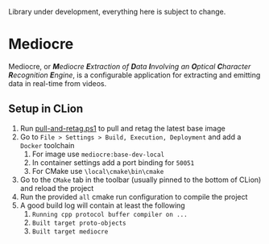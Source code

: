 Library under development, everything here is subject to change.

# Mediocre

Mediocre, or ***M**ediocre **E**xtraction of **D**ata **I**nvolving an **O**ptical **C**haracter **R**ecognition **E**ngine*, is a configurable application for extracting and emitting data in real-time from videos. 

## Setup in CLion

1. Run [pull-and-retag.ps1](pull-and-retag.ps1) to pull and retag the latest base image
2. Go to `File > Settings > Build, Execution, Deployment` and add a `Docker` toolchain
   1. For image use `mediocre:base-dev-local`
   2. In container settings add a port binding for `50051`
   3. For CMake use `\local\cmake\bin\cmake`
3. Go to the `CMake` tab in the toolbar (usually pinned to the bottom of CLion) and reload the project
4. Run the provided `all` cmake run configuration to compile the project
5. A good build log will contain at least the following
   1. `Running cpp protocol buffer compiler on ...`
   2. `Built target proto-objects`
   3. `Built target mediocre`